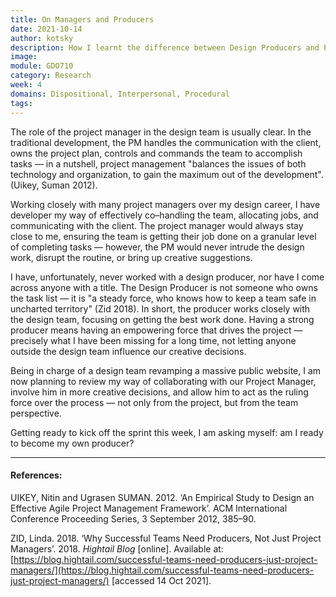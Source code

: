```yaml
---
title: On Managers and Producers
date: 2021-10-14
author: kotsky
description: How I learnt the difference between Design Producers and Project Managers
image: 
module: GDO710
category: Research
week: 4
domains: Dispositional, Interpersonal, Procedural
tags: 
---
```

The role of the project manager in the design team is usually clear. In the traditional development, the PM handles the communication with the client, owns the project plan, controls and commands the team to accomplish tasks — in a nutshell, project management "balances the issues of both technology and organization, to gain the maximum out of the development". (Uikey, Suman 2012). 

Working closely with many project managers over my design career, I have developer my way of effectively co–handling the team, allocating jobs, and communicating with the client. The project manager would always stay close to me, ensuring the team is getting their job done on a granular level of completing tasks — however, the PM would never intrude the design work, disrupt the routine, or bring up creative suggestions. 

I have, unfortunately, never worked with a design producer, nor have I come across anyone with a title. The Design Producer is not someone who owns the task list — it is "a steady force, who knows how to keep a team safe in uncharted territory" (Zid 2018). In short, the producer works closely with the design team, focusing on getting the best work done. Having a strong producer means having an empowering force that drives the project — precisely what I have been missing for a long time, not letting anyone outside the design team influence our creative decisions. 

Being in charge of a design team revamping a massive public website, I am now planning to review my way of collaborating with our Project Manager, involve him in more creative decisions, and allow him to act as the ruling force over the process — not only from the project, but from the team perspective.

Getting ready to kick off the sprint this week, I am asking myself: am I ready to become my own producer?

---

#### References:

UIKEY, Nitin and Ugrasen SUMAN. 2012. ‘An Empirical Study to Design an Effective Agile Project Management Framework’. ACM International Conference Proceeding Series, 3 September 2012, 385–90.

ZID, Linda. 2018. ‘Why Successful Teams Need Producers, Not Just Project Managers’. 2018. _Hightail Blog_ [online]. Available at: [https://blog.hightail.com/successful-teams-need-producers-just-project-managers/](https://blog.hightail.com/successful-teams-need-producers-just-project-managers/) [accessed 14 Oct 2021].